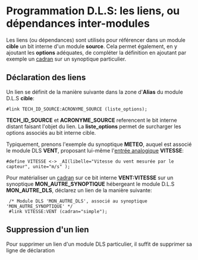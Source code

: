 # Programmation D.L.S: les liens, ou dépendances inter-modules

Les liens (ou dépendances) sont utilisés pour référencer dans un module **cible** un bit interne d'un module **source**.
Cela permet également, en y ajoutant les **options** adéquates, de compléter la définition en ajoutant par exemple un [cadran](dls_cadran.md)
sur un synoptique particulier.

## Déclaration des liens

Un lien se définit de la manière suivante dans la zone d'**Alias** du module D.L.S **cible**:

    #link TECH_ID_SOURCE:ACRONYME_SOURCE (liste_options);

**TECH_ID_SOURCE** et **ACRONYME_SOURCE** referencent le bit interne distant faisant l'objet du lien.
La **liste_options** permet de surcharger les options associés au bit interne cible.

Typiquement, prenons l'exemple du synoptique **METEO**, auquel est associé le module DLS **VENT**,
proposant lui-même l'[entrée analogique](dls_ea.md) **VITESSE**:

    #define VITESSE <-> _AI(libelle="Vitesse du vent mesurée par le capteur", unite="m/s" );

Pour matérialiser un [cadran](dls_cadran.md) sur ce bit interne **VENT:VITESSE** sur un synoptique **MON_AUTRE_SYNOPTIQUE**
hébergeant le module D.L.S **MON_AUTRE_DLS**, déclarez un lien de la manière suivante:

     /* Module DLS 'MON_AUTRE_DLS', associé au synoptique 'MON_AUTRE_SYNOPTIQUE' */
     #link VITESSE:VENT (cadran="simple");

## Suppression d'un lien

Pour supprimer un lien d'un module DLS particulier, il suffit de supprimer sa ligne de déclaration
